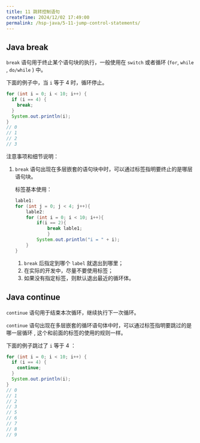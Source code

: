 ```yaml
---
title: 11 跳转控制语句
createTime: 2024/12/02 17:49:00
permalink: /hsp-java/5-11-jump-control-statements/
---
```


## Java break


`break` 语句用于终止某个语句块的执行，一般使用在 `switch` 或者循环 (`for`, `while` , `do/while` ) 中。


下面的例子中，当 `i` 等于 4 时，循环停止。


```java
for (int i = 0; i < 10; i++) {
  if (i == 4) {
    break;
  }
  System.out.println(i);
}
// 0
// 1
// 2
// 3
```


注意事项和细节说明：

1. `break` 语句出现在多层嵌套的语句块中时，可以通过标签指明要终止的是哪层语句块。

	标签基本使用：


	```java
	lable1:
	for (int j = 0; j < 4; j++){
		lable2:
		for (int i = 0; i < 10; i++){
			if(i == 2){
				break lable1;
				}
			System.out.println("i = " + i);
		}
	}
	```

	1. `break` 后指定到哪个 `label` 就退出到哪里；
	2. 在实际的开发中，尽量不要使用标签；
	3. 如果没有指定标签，则默认退出最近的循环体。

## Java continue


`continue` 语句用于结束本次循环，继续执行下一次循环。


`continue` 语句出现在多层嵌套的循环语句体中时，可以通过标签指明要跳过的是哪一层循环 , 这个和前面的标签的使用的规则一样。


下面的例子跳过了 `i` 等于 4 ：


```java
for (int i = 0; i < 10; i++) {
  if (i == 4) {
    continue;
  }
  System.out.println(i);
}
// 0
// 1
// 2
// 3
// 5
// 6
// 7
// 8
// 9
```

